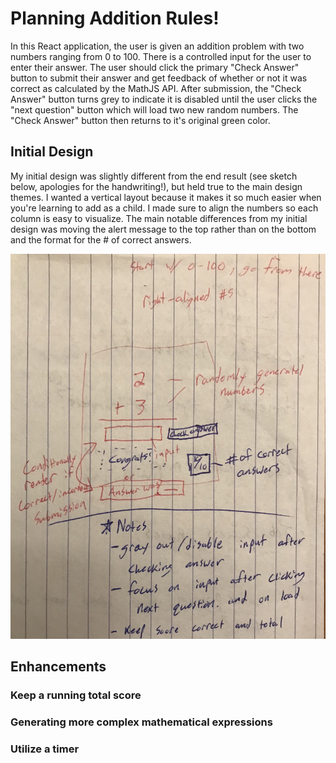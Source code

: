 <!-- ## Planning

Provide a `planning.md` file that gives insight into how you planned to build this application, including brief details on how the user interacts with the interface and how the services communicate. This does not need to be polished; a photo of a whiteboard sketch or two with an accompanying story is sufficient.

Discuss how you would add (or actually add) one or two of the following enhancements to your application as you see fit:

- Add unit testing
- Generating more complex mathematical expressions
- Maintain a history of questions
- Keep a running total score
- Give multiple questions at once
- Utilize a timer
- Limit the number of incorrect answers
- Brand the application
- _Anything_ else -->

# Planning Addition Rules!

In this React application, the user is given an addition problem with two numbers ranging from 0 to 100. There is a controlled input for the user to enter their answer. The user should click the primary "Check Answer" button to submit their answer and get feedback of whether or not it was correct as calculated by the MathJS API. After submission, the "Check Answer" button turns grey to indicate it is disabled until the user clicks the "next question" button which will load two new random numbers. The "Check Answer" button then returns to it's original green color.

## Initial Design

My initial design was slightly different from the end result (see sketch below, apologies for the handwriting!), but held true to the main design themes. I wanted a vertical layout because it makes it so much easier when you're learning to add as a child. I made sure to align the numbers so each column is easy to visualize. The main notable differences from my initial design was moving the alert message to the top rather than on the bottom and the format for the # of correct answers.

![Initial sketch of app layout/design](./src/images/renci-task-sketch.jpg)

## Enhancements

### Keep a running total score

### Generating more complex mathematical expressions

### Utilize a timer
